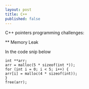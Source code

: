 ```yaml
---
layout: post
title: C++
published: false
---
```


C++ pointers programming challenges:

** Memory Leak

In the code snip below
  
```{C++}
int **arr;
arr = malloc(5 * sizeof(int *));
for (int i = 0; i < 5; i++) {
arr[i] = malloc(4 * sizeof(int));
}
free(arr);
```
